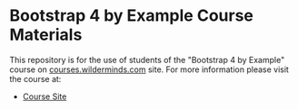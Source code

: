 # Bootstrap 4 by Example Course Materials

This repository is for the use of students of the "Bootstrap 4 by Example" course on 
[courses.wilderminds.com](https://courses.wilderminds.com/) site. For more information please visit the course at:

- [Course Site](https://courses.wilderminds.com/p/bootstrap-4-by-example) 